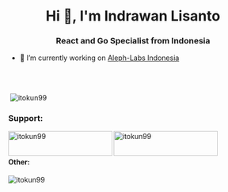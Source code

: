 <h1 align="center">Hi 👋, I'm Indrawan Lisanto</h1>
<h3 align="center">React and Go Specialist from Indonesia</h3>

- 🔭 I’m currently working on [Aleph-Labs Indonesia](https://aleph-labs.com)
<br />
<br />
<p>&nbsp;<img align="center"
    src="https://github-readme-stats.vercel.app/api?username=itokun99&show_icons=true&locale=en&theme=holi"
    alt="itokun99" /></p>
<h3 align="left">Support:</h3>
<p>
  <a href="https://www.buymeacoffee.com/itokun99">
    <img align="left" src="https://cdn.buymeacoffee.com/buttons/v2/default-yellow.png" height="50" width="210"
      alt="itokun99" />
  </a>
  <a href="https://ko-fi.com/itokun99"><img align="left" src="https://cdn.ko-fi.com/cdn/kofi3.png?v=3" height="50"
      width="210" alt="itokun99" />
  </a>
</p>
<br />
<br />
<h4>Other:</h4>
<p><p align="left"> <img
    src="https://komarev.com/ghpvc/?username=itokun99&label=Visitor%20&color=0e75b6&style=for-the-badge"
    alt="itokun99" /> </p></p>
